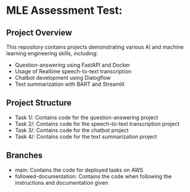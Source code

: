# MLE Assessment Test: 

## Project Overview
This repository contains projects demonstrating various AI and machine learning engineering skills, including:

- Question-answering using FastAPI and Docker
- Usage of Realtime speech-to-text transcription
- Chatbot development using Dialogflow
- Text summarization with BART and Streamlit

## Project Structure
- Task 1/: Contains code for the question-answering project
- Task 2/: Contains code for the speech-to-text transcription project
- Task 3/: Contains code for the chatbot project
- Task 4/: Contains code for the text summarization project

## Branches
- main: Contains the code for deployed tasks on AWS
- followed-documentation: Contains the code when following the instructions and documentation given
